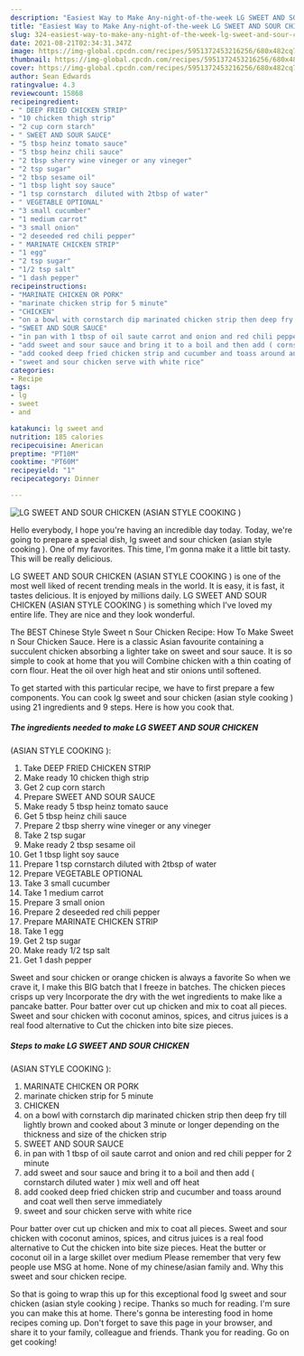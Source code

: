 ```yaml
---
description: "Easiest Way to Make Any-night-of-the-week LG SWEET AND SOUR CHICKEN (ASIAN STYLE COOKING )"
title: "Easiest Way to Make Any-night-of-the-week LG SWEET AND SOUR CHICKEN (ASIAN STYLE COOKING )"
slug: 324-easiest-way-to-make-any-night-of-the-week-lg-sweet-and-sour-chicken-asian-style-cooking
date: 2021-08-21T02:34:31.347Z
image: https://img-global.cpcdn.com/recipes/5951372453216256/680x482cq70/lg-sweet-and-sour-chicken-asian-style-cooking-recipe-main-photo.jpg
thumbnail: https://img-global.cpcdn.com/recipes/5951372453216256/680x482cq70/lg-sweet-and-sour-chicken-asian-style-cooking-recipe-main-photo.jpg
cover: https://img-global.cpcdn.com/recipes/5951372453216256/680x482cq70/lg-sweet-and-sour-chicken-asian-style-cooking-recipe-main-photo.jpg
author: Sean Edwards
ratingvalue: 4.3
reviewcount: 15868
recipeingredient:
- " DEEP FRIED CHICKEN STRIP"
- "10 chicken thigh strip"
- "2 cup corn starch"
- " SWEET AND SOUR SAUCE"
- "5 tbsp heinz tomato sauce"
- "5 tbsp heinz chili sauce"
- "2 tbsp sherry wine vineger or any vineger"
- "2 tsp sugar"
- "2 tbsp sesame oil"
- "1 tbsp light soy sauce"
- "1 tsp cornstarch  diluted with 2tbsp of water"
- " VEGETABLE OPTIONAL"
- "3 small cucumber"
- "1 medium carrot"
- "3 small onion"
- "2 deseeded red chili pepper"
- " MARINATE CHICKEN STRIP"
- "1 egg"
- "2 tsp sugar"
- "1/2 tsp salt"
- "1 dash pepper"
recipeinstructions:
- "MARINATE CHICKEN OR PORK"
- "marinate chicken strip for 5 minute"
- "CHICKEN"
- "on a bowl with cornstarch dip marinated chicken strip then deep fry till lightly brown and cooked about 3 minute or longer depending on the thickness and size of the chicken strip"
- "SWEET AND SOUR SAUCE"
- "in pan with 1 tbsp of oil saute carrot and onion and red chili pepper for 2 minute"
- "add sweet and sour sauce and bring it to a boil and then add ( cornstarch diluted water ) mix well and off heat"
- "add cooked deep fried chicken strip and cucumber and toass around and coat well then serve immediately"
- "sweet and sour chicken serve with white rice"
categories:
- Recipe
tags:
- lg
- sweet
- and

katakunci: lg sweet and 
nutrition: 185 calories
recipecuisine: American
preptime: "PT10M"
cooktime: "PT60M"
recipeyield: "1"
recipecategory: Dinner

---
```



![LG SWEET AND SOUR CHICKEN
(ASIAN STYLE COOKING )](https://img-global.cpcdn.com/recipes/5951372453216256/680x482cq70/lg-sweet-and-sour-chicken-asian-style-cooking-recipe-main-photo.jpg)

Hello everybody, I hope you're having an incredible day today. Today, we're going to prepare a special dish, lg sweet and sour chicken
(asian style cooking ). One of my favorites. This time, I'm gonna make it a little bit tasty. This will be really delicious.

LG SWEET AND SOUR CHICKEN
(ASIAN STYLE COOKING ) is one of the most well liked of recent trending meals in the world. It is easy, it is fast, it tastes delicious. It is enjoyed by millions daily. LG SWEET AND SOUR CHICKEN
(ASIAN STYLE COOKING ) is something which I've loved my entire life. They are nice and they look wonderful.

The BEST Chinese Style Sweet n Sour Chicken Recipe: How To Make Sweet n Sour Chicken Sauce. Here is a classic Asian favourite containing a succulent chicken absorbing a lighter take on sweet and sour sauce. It is so simple to cook at home that you will Combine chicken with a thin coating of corn flour. Heat the oil over high heat and stir onions until softened.


To get started with this particular recipe, we have to first prepare a few components. You can cook lg sweet and sour chicken
(asian style cooking ) using 21 ingredients and 9 steps. Here is how you cook that.

<!--inarticleads1-->

##### The ingredients needed to make LG SWEET AND SOUR CHICKEN
(ASIAN STYLE COOKING ):

1. Take  DEEP FRIED CHICKEN STRIP
1. Make ready 10 chicken thigh strip
1. Get 2 cup corn starch
1. Prepare  SWEET AND SOUR SAUCE
1. Make ready 5 tbsp heinz tomato sauce
1. Get 5 tbsp heinz chili sauce
1. Prepare 2 tbsp sherry wine vineger or any vineger
1. Take 2 tsp sugar
1. Make ready 2 tbsp sesame oil
1. Get 1 tbsp light soy sauce
1. Prepare 1 tsp cornstarch  diluted with 2tbsp of water
1. Prepare  VEGETABLE OPTIONAL
1. Take 3 small cucumber
1. Take 1 medium carrot
1. Prepare 3 small onion
1. Prepare 2 deseeded red chili pepper
1. Prepare  MARINATE CHICKEN STRIP
1. Take 1 egg
1. Get 2 tsp sugar
1. Make ready 1/2 tsp salt
1. Get 1 dash pepper


Sweet and sour chicken or orange chicken is always a favorite So when we crave it, I make this BIG batch that I freeze in batches. The chicken pieces crisps up very Incorporate the dry with the wet ingredients to make like a pancake batter. Pour batter over cut up chicken and mix to coat all pieces. Sweet and sour chicken with coconut aminos, spices, and citrus juices is a real food alternative to Cut the chicken into bite size pieces. 

<!--inarticleads2-->

##### Steps to make LG SWEET AND SOUR CHICKEN
(ASIAN STYLE COOKING ):

1. MARINATE CHICKEN OR PORK
1. marinate chicken strip for 5 minute
1. CHICKEN
1. on a bowl with cornstarch dip marinated chicken strip then deep fry till lightly brown and cooked about 3 minute or longer depending on the thickness and size of the chicken strip
1. SWEET AND SOUR SAUCE
1. in pan with 1 tbsp of oil saute carrot and onion and red chili pepper for 2 minute
1. add sweet and sour sauce and bring it to a boil and then add ( cornstarch diluted water ) mix well and off heat
1. add cooked deep fried chicken strip and cucumber and toass around and coat well then serve immediately
1. sweet and sour chicken serve with white rice


Pour batter over cut up chicken and mix to coat all pieces. Sweet and sour chicken with coconut aminos, spices, and citrus juices is a real food alternative to Cut the chicken into bite size pieces. Heat the butter or coconut oil in a large skillet over medium Please remember that very few people use MSG at home. None of my chinese/asian family and. Why this sweet and sour chicken recipe. 

So that is going to wrap this up for this exceptional food lg sweet and sour chicken
(asian style cooking ) recipe. Thanks so much for reading. I'm sure you can make this at home. There's gonna be interesting food in home recipes coming up. Don't forget to save this page in your browser, and share it to your family, colleague and friends. Thank you for reading. Go on get cooking!
